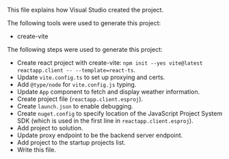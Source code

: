 This file explains how Visual Studio created the project.

The following tools were used to generate this project:
- create-vite

The following steps were used to generate this project:
- Create react project with create-vite: `npm init --yes vite@latest reactapp.client -- --template=react-ts`.
- Update `vite.config.ts` to set up proxying and certs.
- Add `@type/node` for `vite.config.js` typing.
- Update `App` component to fetch and display weather information.
- Create project file (`reactapp.client.esproj`).
- Create `launch.json` to enable debugging.
- Create `nuget.config` to specify location of the JavaScript Project System SDK (which is used in the first line in `reactapp.client.esproj`).
- Add project to solution.
- Update proxy endpoint to be the backend server endpoint.
- Add project to the startup projects list.
- Write this file.
